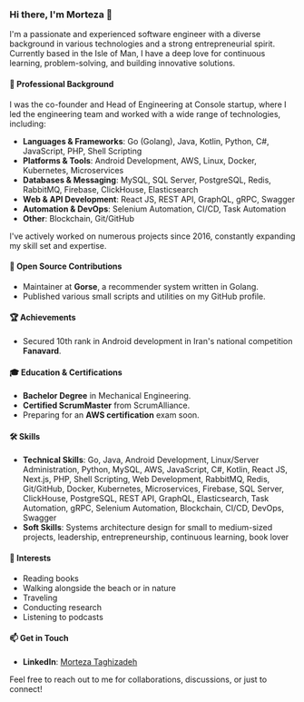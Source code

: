 ### Hi there, I'm Morteza 👋

I'm a passionate and experienced software engineer with a diverse background in various technologies and a strong entrepreneurial spirit. Currently based in the Isle of Man, I have a deep love for continuous learning, problem-solving, and building innovative solutions.

#### 🚀 Professional Background

I was the co-founder and Head of Engineering at Console startup, where I led the engineering team and worked with a wide range of technologies, including:
- **Languages & Frameworks**: Go (Golang), Java, Kotlin, Python, C#, JavaScript, PHP, Shell Scripting
- **Platforms & Tools**: Android Development, AWS, Linux, Docker, Kubernetes, Microservices
- **Databases & Messaging**: MySQL, SQL Server, PostgreSQL, Redis, RabbitMQ, Firebase, ClickHouse, Elasticsearch
- **Web & API Development**: React JS, REST API, GraphQL, gRPC, Swagger
- **Automation & DevOps**: Selenium Automation, CI/CD, Task Automation
- **Other**: Blockchain, Git/GitHub

I've actively worked on numerous projects since 2016, constantly expanding my skill set and expertise.

#### 🌟 Open Source Contributions

- Maintainer at **Gorse**, a recommender system written in Golang.
- Published various small scripts and utilities on my GitHub profile.

#### 🏆 Achievements

- Secured 10th rank in Android development in Iran's national competition **Fanavard**.

#### 🎓 Education & Certifications

- **Bachelor Degree** in Mechanical Engineering.
- **Certified ScrumMaster** from ScrumAlliance.
- Preparing for an **AWS certification** exam soon.

#### 🛠️ Skills

- **Technical Skills**: Go, Java, Android Development, Linux/Server Administration, Python, MySQL, AWS, JavaScript, C#, Kotlin, React JS, Next.js, PHP, Shell Scripting, Web Development, RabbitMQ, Redis, Git/GitHub, Docker, Kubernetes, Microservices, Firebase, SQL Server, ClickHouse, PostgreSQL, REST API, GraphQL, Elasticsearch, Task Automation, gRPC, Selenium Automation, Blockchain, CI/CD, DevOps, Swagger
- **Soft Skills**: Systems architecture design for small to medium-sized projects, leadership, entrepreneurship, continuous learning, book lover

#### 🌱 Interests

- Reading books
- Walking alongside the beach or in nature
- Traveling
- Conducting research
- Listening to podcasts

#### 📫 Get in Touch

- **LinkedIn**: [Morteza Taghizadeh](https://www.linkedin.com/in/morteza-taghizadeh/)

Feel free to reach out to me for collaborations, discussions, or just to connect!
